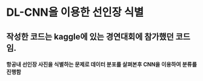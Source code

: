 # DL-CNN을 이용한 선인장 식별

## 작성한 코드는 kaggle에 있는 경연대회에 참가했던 코드임.
####  항공내 선인장 사진을 식별하는 문제로 데이터 분포를 살펴본후 CNN을 이용하여 분류를 진행함
